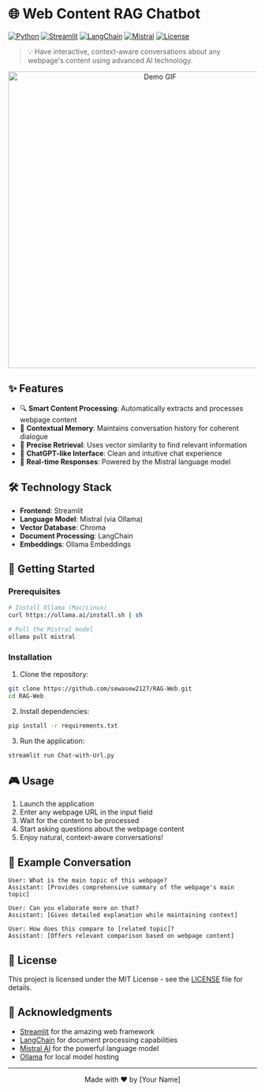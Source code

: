 # 🌐 Web Content RAG Chatbot

[![Python](https://img.shields.io/badge/Python-3.9%2B-blue.svg)](https://www.python.org/downloads/)
[![Streamlit](https://img.shields.io/badge/Streamlit-1.28%2B-FF4B4B.svg)](https://streamlit.io)
[![LangChain](https://img.shields.io/badge/LangChain-0.1.0-green.svg)](https://github.com/hwchase17/langchain)
[![Mistral](https://img.shields.io/badge/Mistral-AI-purple.svg)](https://mistral.ai)
[![License](https://img.shields.io/badge/License-MIT-yellow.svg)](LICENSE)

> 💡 Have interactive, context-aware conversations about any webpage's content using advanced AI technology.

<div align="center">
  <img src="https://github.com/sewasew2127/RAG-Web/assets/demo.mov" alt="Demo GIF" width="600px">
</div>

## ✨ Features

- 🔍 **Smart Content Processing**: Automatically extracts and processes webpage content
- 🧠 **Contextual Memory**: Maintains conversation history for coherent dialogue
- 🎯 **Precise Retrieval**: Uses vector similarity to find relevant information
- 💬 **ChatGPT-like Interface**: Clean and intuitive chat experience
- 🚀 **Real-time Responses**: Powered by the Mistral language model

## 🛠️ Technology Stack

- **Frontend**: Streamlit
- **Language Model**: Mistral (via Ollama)
- **Vector Database**: Chroma
- **Document Processing**: LangChain
- **Embeddings**: Ollama Embeddings

## 🚀 Getting Started

### Prerequisites

```bash
# Install Ollama (Mac/Linux)
curl https://ollama.ai/install.sh | sh

# Pull the Mistral model
ollama pull mistral
```

### Installation

1. Clone the repository:
```bash
git clone https://github.com/sewasew2127/RAG-Web.git
cd RAG-Web
```

2. Install dependencies:
```bash
pip install -r requirements.txt
```

3. Run the application:
```bash
streamlit run Chat-with-Url.py
```

## 🎮 Usage

1. Launch the application
2. Enter any webpage URL in the input field
3. Wait for the content to be processed
4. Start asking questions about the webpage content
5. Enjoy natural, context-aware conversations!

## 📝 Example Conversation

```
User: What is the main topic of this webpage?
Assistant: [Provides comprehensive summary of the webpage's main topic]

User: Can you elaborate more on that?
Assistant: [Gives detailed explanation while maintaining context]

User: How does this compare to [related topic]?
Assistant: [Offers relevant comparison based on webpage content]
```



## 📄 License

This project is licensed under the MIT License - see the [LICENSE](LICENSE) file for details.

## 🙏 Acknowledgments

- [Streamlit](https://streamlit.io/) for the amazing web framework
- [LangChain](https://github.com/hwchase17/langchain) for document processing capabilities
- [Mistral AI](https://mistral.ai/) for the powerful language model
- [Ollama](https://ollama.ai/) for local model hosting

---

<div align="center">
  Made with ❤️ by [Your Name]
</div>


